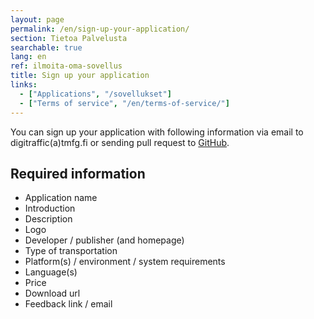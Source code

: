 ```yaml
---
layout: page
permalink: /en/sign-up-your-application/
section: Tietoa Palvelusta
searchable: true
lang: en
ref: ilmoita-oma-sovellus
title: Sign up your application
links:
  - ["Applications", "/sovellukset"]
  - ["Terms of service", "/en/terms-of-service/"]
---
```


You can sign up your application with following information via email to digitraffic(a)tmfg.fi or sending pull request to [GitHub](https://github.com/finnishtransportagency/digitraffic).

## Required information
* Application name
* Introduction
* Description
* Logo
* Developer / publisher (and homepage)
* Type of transportation
* Platform(s) / environment / system requirements
* Language(s)
* Price
* Download url
* Feedback link / email